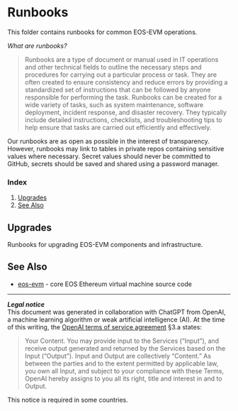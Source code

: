 # Runbooks
This folder contains runbooks for common EOS-EVM operations.

_What are runbooks?_
> Runbooks are a type of document or manual used in IT operations and other technical fields to outline the necessary steps and procedures for carrying out a particular process or task. They are often created to ensure consistency and reduce errors by providing a standardized set of instructions that can be followed by anyone responsible for performing the task. Runbooks can be created for a wide variety of tasks, such as system maintenance, software deployment, incident response, and disaster recovery. They typically include detailed instructions, checklists, and troubleshooting tips to help ensure that tasks are carried out efficiently and effectively.

Our runbooks are as open as possible in the interest of transparency. However, runbooks may link to tables in private repos containing sensitive values where necessary. Secret values should never be committed to GitHub, secrets should be saved and shared using a password manager.

### Index
1. [Upgrades](#upgrades)
1. [See Also](#see-also)

## Upgrades
Runbooks for upgrading EOS-EVM components and infrastructure.

## See Also
- [eos-evm](https://github.com/eosnetworkfoundation/eos-evm) - core EOS Ethereum virtual machine source code

***
**_Legal notice_**  
This document was generated in collaboration with ChatGPT from OpenAI, a machine learning algorithm or weak artificial intelligence (AI). At the time of this writing, the [OpenAI terms of service agreement](https://openai.com/terms) §3.a states:
> Your Content. You may provide input to the Services (“Input”), and receive output generated and returned by the Services based on the Input (“Output”). Input and Output are collectively “Content.” As between the parties and to the extent permitted by applicable law, you own all Input, and subject to your compliance with these Terms, OpenAI hereby assigns to you all its right, title and interest in and to Output.

This notice is required in some countries.
